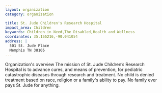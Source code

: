 ```yaml
---
layout: organization
category: organization

title: St. Jude Children's Research Hospital
impact_area: Children
keywords: Children in Need,The Disabled,Health and Wellness
coordinates: 35.155216,-90.041054
address: |
  501 St. Jude Place
  Memphis TN 38105
---
```

Organization's overview
The mission of St. Jude Children’s Research Hospital is to advance cures, and means of prevention, for pediatric catastrophic diseases through research and treatment. No child is denied treatment based on race, religion or a family's ability to pay. No family ever pays St. Jude for anything.